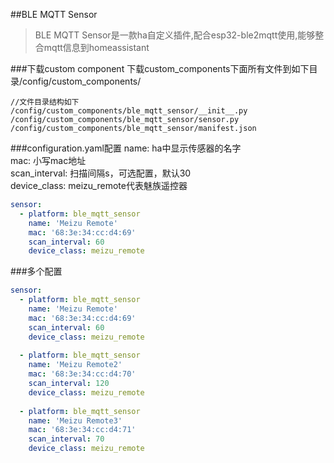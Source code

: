##BLE MQTT Sensor 


>BLE MQTT Sensor是一款ha自定义插件,配合esp32-ble2mqtt使用,能够整合mqtt信息到homeassistant


###下载custom component
下载custom_components下面所有文件到如下目录/config/custom_components/

```
//文件目录结构如下
/config/custom_components/ble_mqtt_sensor/__init__.py
/config/custom_components/ble_mqtt_sensor/sensor.py
/config/custom_components/ble_mqtt_sensor/manifest.json
```

###configuration.yaml配置
name: ha中显示传感器的名字  
mac: 小写mac地址  
scan_interval: 扫描间隔s，可选配置，默认30   
device_class: meizu_remote代表魅族遥控器
```yaml
sensor:
  - platform: ble_mqtt_sensor
    name: 'Meizu Remote'
    mac: '68:3e:34:cc:d4:69'
    scan_interval: 60
    device_class: meizu_remote
```

###多个配置
```yaml
sensor:
  - platform: ble_mqtt_sensor
    name: 'Meizu Remote'
    mac: '68:3e:34:cc:d4:69'
    scan_interval: 60
    device_class: meizu_remote
    
  - platform: ble_mqtt_sensor
    name: 'Meizu Remote2'
    mac: '68:3e:34:cc:d4:70'
    scan_interval: 120
    device_class: meizu_remote
    
  - platform: ble_mqtt_sensor
    name: 'Meizu Remote3'
    mac: '68:3e:34:cc:d4:71'
    scan_interval: 70
    device_class: meizu_remote
```